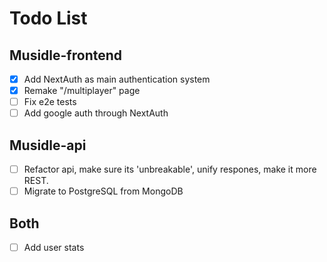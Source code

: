 # Todo List

## Musidle-frontend

- [x] Add NextAuth as main authentication system
- [x] Remake "/multiplayer" page
- [ ] Fix e2e tests
- [ ] Add google auth through NextAuth

## Musidle-api

- [ ] Refactor api, make sure its 'unbreakable', unify respones, make it more REST.
- [ ] Migrate to PostgreSQL from MongoDB

## Both

- [ ] Add user stats
